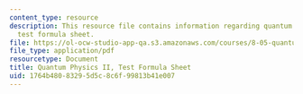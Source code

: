 ```yaml
---
content_type: resource
description: This resource file contains information regarding quantum physics II,
  test formula sheet.
file: https://ol-ocw-studio-app-qa.s3.amazonaws.com/courses/8-05-quantum-physics-ii-fall-2013/1764b48083295d5c8c6f99813b41e007_MIT8_05F13_test_formu_sht.pdf
file_type: application/pdf
resourcetype: Document
title: Quantum Physics II, Test Formula Sheet
uid: 1764b480-8329-5d5c-8c6f-99813b41e007
---
```

